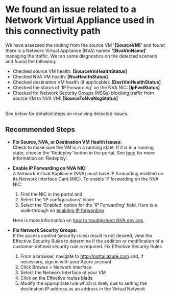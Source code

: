 <properties
pageTitle="NvaDiagnostic"
description="NvaDiagnostic"
infoBubbleText="Issues with network traffic routing were detected. See details on the right."
service="microsoft.network"
resource="virtualnetworks"
authors="chadmath"
ms.author="chadmat"
displayOrder=""
articleId="NvaDiagnosticsInsight"
diagnosticScenario="NvaDiagnosticsInsight"
selfHelpType="Diagnostics"
supportTopicIds="32584252, 32584251, 32584250, 32584249, 32547215"
resourceTags="windows"
productPesIds="15526"
cloudEnvironments="Public"
/>

# We found an issue related to a Network Virtual Appliance used in this connectivity path 
<!--issueDescription-->  
We have assessed the routing from the source VM **'<!--$SourceVM-->[SourceVM]<!--/$SourceVM-->'** and found there is a Network Virtual Appliance (NVA) named **'<!--$NvaVmName-->[NvaVmName]<!--/$NvaVmName-->'** managing the traffic. We ran some diagnostics on the detected scenario and found the following: 

- Checked source VM health: **<!--$SourceVmHealthStatus-->[SourceVmHealthStatus]<!--/$SourceVmHealthStatus-->** 
- Checked NVA VM health: **<!--$NvaHealthStatus-->[NvaHealthStatus]<!--/$NvaHealthStatus-->**
- Checked destination VM health (if applicable): **<!--$DestVmHealthStatus-->[DestVmHealthStatus]<!--/$DestVmHealthStatus-->**
- Checked the status of 'IP Forwarding' on the NVA NIC: **<!--$IpFwdStatus-->[IpFwdStatus]<!--/$IpFwdStatus-->**
- Checked for Network Security Groups (NSGs) blocking traffic from source VM to NVA VM: **<!--$SourceToNvaNsgStatus-->[SourceToNvaNsgStatus]<!--/$SourceToNvaNsgStatus-->** <br><br>
<!--/issueDescription-->
See below for detailed steps on resolving detected issues.

## **Recommended Steps**

- **Fix Source, NVA, or Destination VM Health Issues:** <br>
        Check to make sure the VM is in a running state. If it is in a running state, choose the 'Redeploy' button in the portal. See [here](https://docs.microsoft.com/azure/virtual-machines/troubleshooting/redeploy-to-new-node-windows#use-the-azure-portal) for more information on 'Redeploy'.
- **Enable IP Forwarding on NVA NIC:** <br>
        A Network Virtual Appliance (NVA) must have IP forwarding enabled on its Network Interface Card (NIC). To enable IP forwarding on the NVA NIC:

   1. Find the NIC in the portal and  
   2. Select the 'IP configurations' blade <br>
   3. Select the 'Enabled' option for the 'IP Forwarding' field. Here is a walk-through on [enabling IP forwarding](https://docs.microsoft.com/azure/virtual-network/virtual-network-network-interface#enable-or-disable-ip-forwarding) <br>
    
    Here is more information on [how to troubleshoot NVA devices](https://docs.microsoft.com/azure/virtual-network/virtual-network-troubleshoot-nva). 
    
 - **Fix Network Security Groups:** <br>
        If the access control (security rules) result is not desired, view the Effective Security Rules to determine if the addition or modification of a customer-defined security rule is required. Fix Effective Security Rules

   1. From a browser, navigate to http://portal.azure.com and, if necessary, sign in with your Azure account
   2. Click Browse > Network Interface
   3. Select the Network Interface of your VM
   4. Click on the Effective routes blade
   5. Modify the appropriate rule which is likely due to setting the destination IP address as an address in the Virtual Network

